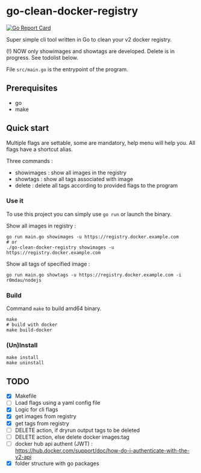 go-clean-docker-registry
========================

[![Go Report Card](https://goreportcard.com/badge/github.com/r0mdau/go-clean-docker-registry)](https://goreportcard.com/report/github.com/r0mdau/go-clean-docker-registry)

Super simple cli tool written in Go to clean your v2 docker registry.

(!) NOW only showimages and showtags are developed. Delete is in progress. See todolist below.

File `src/main.go` is the entrypoint of the program.

## Prerequisites
- go
- make

## Quick start

Multiple flags are settable, some are mandatory, help menu will help you.
All flags have a shortcut alias.

Three commands :
- showimages : show all images in the registry
- showtags : show all tags associated with image
- delete : delete all tags according to provided flags to the program

### Use it

To use this project you can simply use `go run` or launch the binary.

Show all images in registry :

    go run main.go showimages -u https://registry.docker.example.com
    # or
    ./go-clean-docker-registry showimages -u https://registry.docker.example.com

Show all tags of specified image :

    go run main.go showtags -u https://registry.docker.example.com -i r0mdau/nodejs

### Build
Command `make` to build amd64 binary.
```
make
# build with docker
make build-docker
```

### (Un)Install

```
make install
make uninstall
```

## TODO
- [x] Makefile
- [ ] Load flags using a yaml config file
- [x] Logic for cli flags
- [x] get images from registry
- [x] get tags from registry
- [ ] DELETE action, if dryrun output tags to be deleted
- [ ] DELETE action, else delete docker images:tag
- [ ] docker hub api authent (JWT) : https://hub.docker.com/support/doc/how-do-i-authenticate-with-the-v2-api
- [x] folder structure with go packages
